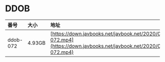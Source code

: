 # DDOB

| 番号 | 大小 | 地址 |
| :--- | :--- | :--- |
| ddob-072 | 4.93GB | [https://down.javbooks.net/javbook.net/2020/06/20/ddob-072.mp4](https://down.javbooks.net/javbook.net/2020/06/20/ddob-072.mp4) |

